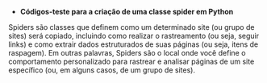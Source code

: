 * **Códigos-teste para a criação de uma classe spider em Python**

Spiders são classes que definem como um determinado site (ou grupo de sites) será copiado, incluindo como realizar o rastreamento (ou seja, seguir links)
e como extrair dados estruturados de suas páginas (ou seja, itens de raspagem).
Em outras palavras, Spiders são o local onde você define o comportamento personalizado para rastrear e analisar páginas de um site específico (ou, em alguns casos, de um grupo de sites).
